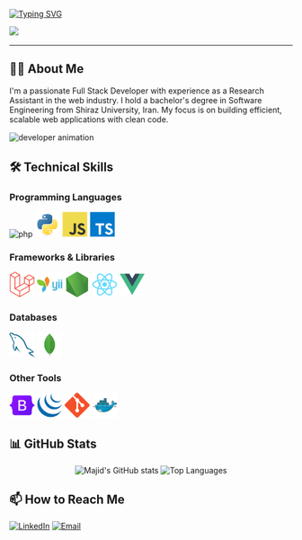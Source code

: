 [![Typing SVG](https://readme-typing-svg.demolab.com?font=Fira+Code&size=15&pause=1000&color=000000&width=367&height=25&lines=Hi+There%F0%9F%91%8B;%F0%9F%8C%B1This+Is+Majid+Shiri;Full+Stack+Developer;Nice+To+Meet+You+%E2%9D%A4%EF%B8%8F)](https://git.io/typing-svg)

![](https://komarev.com/ghpvc/?username=majid-shiri&label=PROFILE+VIEWS&style=flat-square)
************

## 👨‍💻 About Me

I'm a passionate Full Stack Developer with experience as a Research Assistant in the web industry. I hold a bachelor's degree in Software Engineering from Shiraz University, Iran. My focus is on building efficient, scalable web applications with clean code.

<img align="center" src="https://mir-s3-cdn-cf.behance.net/project_modules/disp/e2990e116770475.6068beff4681b.gif" alt="developer animation" width="500">

## 🛠 Technical Skills

### Programming Languages
<p align="left">
  <img src="https://cdn.jsdelivr.net/gh/devicons/devicon/icons/php/php-original.svg" alt="php" width="45" height="45"/>
  <img src="https://github.com/devicons/devicon/blob/master/icons/python/python-original.svg" alt="python" width="45" height="45"/>
  <img src="https://github.com/devicons/devicon/blob/master/icons/javascript/javascript-original.svg" alt="javascript" width="45" height="45"/>
  <img src="https://github.com/devicons/devicon/blob/master/icons/typescript/typescript-original.svg" alt="typescript" width="45" height="45"/>
</p>

### Frameworks & Libraries
<p align="left">
  <img src="https://github.com/devicons/devicon/blob/master/icons/laravel/laravel-original.svg" alt="laravel" width="45" height="45"/>
  <img src="https://github.com/devicons/devicon/blob/master/icons/yii/yii-original-wordmark.svg" alt="yii" width="45" height="45"/>
  <img src="https://github.com/devicons/devicon/blob/master/icons/nodejs/nodejs-original.svg" alt="nodejs" width="45" height="45"/>
  <img src="https://github.com/devicons/devicon/blob/master/icons/react/react-original.svg" alt="react" width="45" height="45"/>
  <img src="https://github.com/devicons/devicon/blob/master/icons/vuejs/vuejs-original.svg" alt="vuejs" width="45" height="45"/>
</p>

### Databases
<p align="left">
  <img src="https://github.com/devicons/devicon/blob/master/icons/mysql/mysql-original.svg" alt="mysql" width="45" height="45"/>
  <img src="https://github.com/devicons/devicon/blob/master/icons/mongodb/mongodb-original.svg" alt="mongodb" width="45" height="45"/>
</p>

### Other Tools
<p align="left">
  <img src="https://github.com/devicons/devicon/blob/master/icons/bootstrap/bootstrap-original.svg" alt="bootstrap" width="45" height="45"/>
  <img src="https://github.com/devicons/devicon/blob/master/icons/jquery/jquery-original.svg" alt="jquery" width="45" height="45"/>
  <img src="https://github.com/devicons/devicon/blob/master/icons/git/git-original.svg" alt="git" width="45" height="45"/>
  <img src="https://github.com/devicons/devicon/blob/master/icons/docker/docker-original.svg" alt="docker" width="45" height="45"/>
</p>

## 📊 GitHub Stats

<div align="center">
  <img src="https://github-readme-stats.vercel.app/api?username=majid-shiri&show_icons=true&theme=radical" alt="Majid's GitHub stats" />
  <img src="https://github-readme-stats.vercel.app/api/top-langs/?username=majid-shiri&layout=compact&theme=radical" alt="Top Languages" />
</div>

## 📫 How to Reach Me
[![LinkedIn](https://img.shields.io/badge/LinkedIn-0077B5?style=for-the-badge&logo=linkedin&logoColor=white)](https://ir.linkedin.com/in/majid-shiri-984998138?trk=people-guest_people_search-card)
[![Email](https://img.shields.io/badge/Gmail-D14836?style=for-the-badge&logo=gmail&logoColor=white)](mailto:shiri.m.kjppc@gmail.com)

